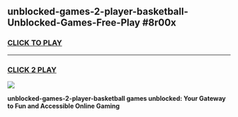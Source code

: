 
## unblocked-games-2-player-basketball-Unblocked-Games-Free-Play #8r00x
<h3>
<a href="https://us.freeplayer.one?title=unblocked-games-2-player-basketball&ref=9M">CLICK TO PLAY</a></h3>
<hr>

<h3>
<a href="https://us.freeplayer.one?title=unblocked-games-2-player-basketball&ref=9M">CLICK 2 PLAY</a>
  
</h3>

<a href="https://us.freeplayer.one?title=unblocked-games-2-player-basketball&ref=9M"><img src="https://clearcache.store/games.png"></a>


**unblocked-games-2-player-basketball games unblocked: Your Gateway to Fun and Accessible Online Gaming**
